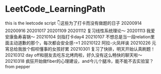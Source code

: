 # LeetCode_LearningPath
this is the leetcode script
👇这些为了打卡而没有做题的日子
20200914
20200916
20201017
20201109
20201112 复习线性系统理论～
20201113 我爱安康鱼寿喜锅～
20210104 剑指打卡day4
20210107 不想总是当一段relation里面主动道歉的那个，每次都会安全感-=1
20210122 阿拉-火凤祥诶
20210226 元宵总给我放个假呗懂事的女孩好累
20210301 复习了快排，明天开始认真刷题！
20210312 day off和朋友去吃东北烤肉啦，好久没有这么畅快的聊天啦～
20210318 疯狂开始做fiber的心理建设，and今儿个腿冷，能不能不去实验室？
from pepper



  
